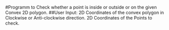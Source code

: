 #Programm to Check whether a point is inside or outside or on the given Convex 2D polygon.
##User Input:
2D Coordinates of the convex polygon in Clockwise or Anti-clockwise direction.
2D Coordinates of the Points to check.